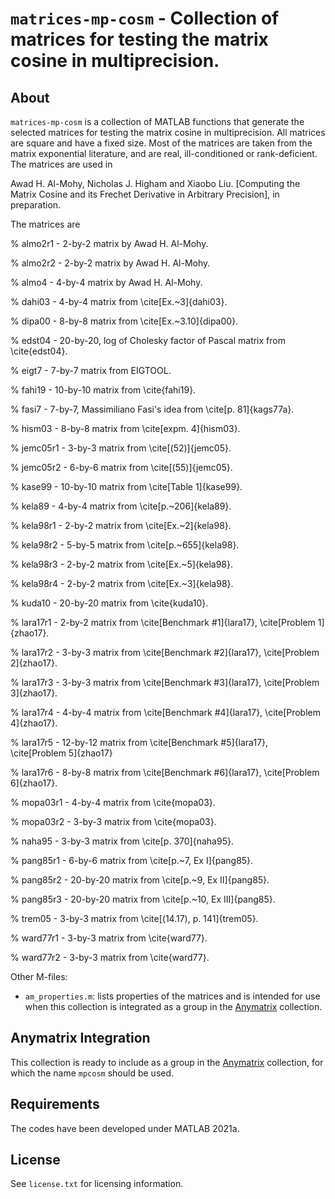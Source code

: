 `matrices-mp-cosm` - Collection of matrices for testing the matrix cosine in multiprecision.
==========

About
-----

`matrices-mp-cosm` is a collection of MATLAB functions that generate the selected matrices for testing the matrix cosine in multiprecision. All matrices are square 
and have a fixed size. Most of the matrices are taken from the matrix exponential literature, and are real, ill-conditioned or rank-deficient.
The matrices are used in 

Awad H. Al-Mohy, Nicholas J. Higham and Xiaobo Liu. [Computing the Matrix Cosine
and its Frechet Derivative in Arbitrary Precision], in preparation. 

The matrices are

%   almo2r1   - 2-by-2 matrix by Awad H. Al-Mohy.

%   almo2r2   - 2-by-2 matrix by Awad H. Al-Mohy.

%   almo4     - 4-by-4 matrix by Awad H. Al-Mohy.

%   dahi03    - 4-by-4 matrix from \cite[Ex.~3]{dahi03}.

%   dipa00    - 8-by-8 matrix from \cite[Ex.~3.10]{dipa00}.

%   edst04    - 20-by-20, log of Cholesky factor of Pascal matrix from \cite{edst04}.

%   eigt7     - 7-by-7 matrix from EIGTOOL.

%   fahi19    - 10-by-10 matrix from \cite{fahi19}.

%   fasi7     - 7-by-7, Massimiliano Fasi's idea from \cite[p. 81]{kags77a}.

%   hism03    - 8-by-8 matrix from \cite[expm. 4]{hism03}.

%   jemc05r1  - 3-by-3 matrix from \cite[(52)]{jemc05}.

%   jemc05r2  - 6-by-6 matrix from \cite[(55)]{jemc05}.

%   kase99    - 10-by-10 matrix from \cite[Table 1]{kase99}.

%   kela89    - 4-by-4 matrix from \cite[p.~206]{kela89}.

%   kela98r1  - 2-by-2 matrix from \cite[Ex.~2]{kela98}.

%   kela98r2  - 5-by-5 matrix from \cite[p.~655]{kela98}.

%   kela98r3  - 2-by-2 matrix from \cite[Ex.~5]{kela98}.

%   kela98r4  - 2-by-2 matrix from \cite[Ex.~3]{kela98}.

%   kuda10    - 20-by-20 matrix from \cite{kuda10}.

%   lara17r1  - 2-by-2 matrix from \cite[Benchmark #1]{lara17}, \cite[Problem 1]{zhao17}.

%   lara17r2  - 3-by-3 matrix from \cite[Benchmark #2]{lara17}, \cite[Problem 2]{zhao17}.

%   lara17r3  - 3-by-3 matrix from \cite[Benchmark #3]{lara17}, \cite[Problem 3]{zhao17}.

%   lara17r4  - 4-by-4 matrix from \cite[Benchmark #4]{lara17}, \cite[Problem 4]{zhao17}.

%   lara17r5  - 12-by-12 matrix from \cite[Benchmark #5]{lara17}, \cite[Problem 5]{zhao17}

%   lara17r6  - 8-by-8 matrix from \cite[Benchmark #6]{lara17}, \cite[Problem 6]{zhao17}.

%   mopa03r1  - 4-by-4 matrix from \cite{mopa03}.

%   mopa03r2  - 3-by-3 matrix from \cite{mopa03}.

%   naha95    - 3-by-3 matrix from \cite[p. 370]{naha95}.

%   pang85r1  - 6-by-6 matrix from \cite[p.~7, Ex I]{pang85}.

%   pang85r2  - 20-by-20 matrix from \cite[p.~9, Ex II]{pang85}.

%   pang85r3  - 20-by-20 matrix from \cite[p.~10, Ex III]{pang85}.

%   trem05    - 3-by-3 matrix from \cite[(14.17), p. 141]{trem05}.

%   ward77r1  - 3-by-3 matrix from \cite{ward77}.

%   ward77r2  - 3-by-3 matrix from \cite{ward77}.

Other M-files:

* `am_properties.m`: lists properties of the matrices and is intended
  for use when this collection is integrated as a group in the
  [Anymatrix](https://github.com/mmikaitis/anymatrix) collection.


Anymatrix Integration
-----

This collection is ready to include as a group in the [Anymatrix](https://github.com/mmikaitis/anymatrix) collection,
for which the name `mpcosm` should be used.


Requirements
-------------

The codes have been developed under MATLAB 2021a.

License
-------

See `license.txt` for licensing information.

